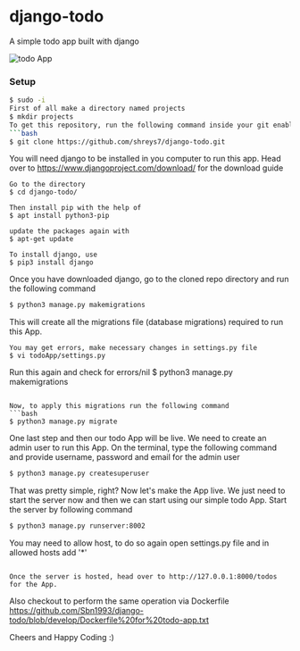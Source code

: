 # django-todo
A simple todo app built with django

![todo App](https://raw.githubusercontent.com/shreys7/django-todo/develop/staticfiles/todoApp.png)
### Setup
```bash
$ sudo -i
First of all make a directory named projects
$ mkdir projects
To get this repository, run the following command inside your git enabled terminal
```bash
$ git clone https://github.com/shreys7/django-todo.git
```
You will need django to be installed in you computer to run this app. Head over to https://www.djangoproject.com/download/ for the download guide
```
Go to the directory 
$ cd django-todo/

Then install pip with the help of 
$ apt install python3-pip

update the packages again with 
$ apt-get update

To install django, use
$ pip3 install django

```
Once you have downloaded django, go to the cloned repo directory and run the following command

```bash
$ python3 manage.py makemigrations
```

This will create all the migrations file (database migrations) required to run this App.
```
You may get errors, make necessary changes in settings.py file
$ vi todoApp/settings.py
```
Run this again and check for errors/nil
$ python3 manage.py makemigrations
```

Now, to apply this migrations run the following command
```bash
$ python3 manage.py migrate
```

One last step and then our todo App will be live. We need to create an admin user to run this App. On the terminal, type the following command and provide username, password and email for the admin user
```bash
$ python3 manage.py createsuperuser
```

That was pretty simple, right? Now let's make the App live. We just need to start the server now and then we can start using our simple todo App. Start the server by following command

```bash
$ python3 manage.py runserver:8002
```
You may need to allow host, to do so again open settings.py file and in allowed hosts add '*'
```

Once the server is hosted, head over to http://127.0.0.1:8000/todos for the App.

```
Also checkout to perform the same operation via Dockerfile
https://github.com/Sbn1993/django-todo/blob/develop/Dockerfile%20for%20todo-app.txt

Cheers and Happy Coding :)
